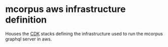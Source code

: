 # mcorpus aws infrastructure definition

Houses the [CDK](https://docs.aws.amazon.com/cdk/api/latest/) stacks defining the infrastructure used to run the mcorpus graphql server in aws.

